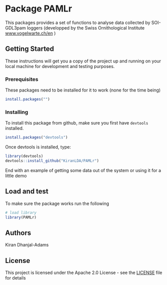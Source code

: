 # Package PAMLr

This packages provides a set of functions to analyse data collected by SOI-GDL3pam loggers (developped by the Swiss Ornithological Institute www.vogelwarte.ch/en )

## Getting Started

These instructions will get you a copy of the project up and running on your local machine for development and testing purposes.

### Prerequisites

These packages need to be installed for it to work (none for the time being)

```r
install.packages("")

```

### Installing

To install this package from github, make sure you first have `devtools` installed.

```r
install.packages("devtools")
```

Once devtools is installed, type:

```r
library(devtools)
devtools::install_github("KiranLDA/PAMLr")
```
End with an example of getting some data out of the system or using it for a little demo

## Load and test

To make sure the package works run the following

```r
# load library
library(PAMLr)

```

## Authors

Kiran Dhanjal-Adams

## License

This project is licensed under the Apache 2.0 License - see the [LICENSE](https://github.com/KiranLDA/PAMLr/blob/master/LICENSE) file for details
